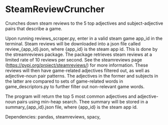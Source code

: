 # SteamReviewCruncher
Crunches down steam reviews to the 5 top adjectives and subject-adjective pairs that describe a game.

Upon running reviews_scraper.py, enter in a valid steam game app_id in the terminal. Steam reviews will be downloaded into a json file called review_{app_id}.json, where {app_id}
is the steam app id. This is done by the streamreviews package.
The package retrieves steam reviews at a limited rate of 10 reviews per second. See the steamreviews page (https://pypi.org/project/steamreviews/) for more information.
These reviews will then have game-related adjectives filtered out, as well as adjective-noun pair patterns. The adjectives in the former and subjects in the latter are
compared to sets of game-related words in game_descriptors.py to further filter out non-relevant game words.

The program will return the top 5 most common adjectives and adjective-noun pairs using min-heap search.
Thee summary will be stored in a summary_{app_id}.json file, where {app_id} is the steam app id.

Dependencies:
  pandas,
  steamreviews,
  spacy,
